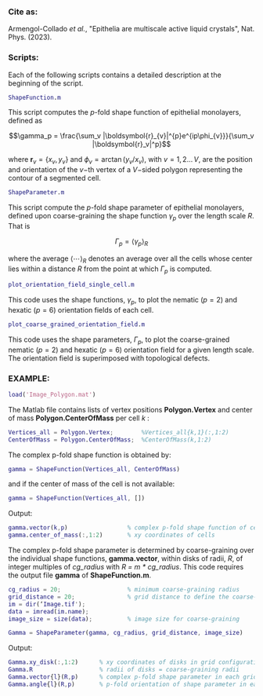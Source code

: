 ### Cite as:
Armengol-Collado *et al.*, "Epithelia are multiscale active liquid crystals", Nat. Phys. (2023).

### Scripts:

Each of the following scripts contains a detailed description at the beginning of the script.

```MATLAB
ShapeFunction.m
```
This script computes the *p*-fold shape function of epithelial monolayers, defined as
```math
\gamma_p = \frac{\sum_v |\boldsymbol{r}_{v}|^{p}e^{ip\phi_{v}}}{\sum_v |\boldsymbol{r}_v|^p}
```
where $`\boldsymbol{r}_{v}=\{x_{v},y_{v}\}`$ and $`\phi_{v}=\arctan(y_{v}/x_{v})`$, with $`v=1,\,2\ldots\,V`$, are the position and orientation of the $`v-`$th vertex of a $`V-`$sided polygon representing the contour of a segmented cell. 

```MATLAB
ShapeParameter.m
```
This script compute the *p*-fold shape parameter of epithelial monolayers, defined upon coarse-graining the shape function $`\gamma_p`$ over the length scale $`R`$. That is
```math
\Gamma_p = \langle \gamma_p \rangle_R 
```
where the average $`\langle\cdots\rangle_R`$ denotes an average over all the cells whose center lies within a distance $`R`$ from the point at which $`\Gamma_p`$ is computed.

```MATLAB
plot_orientation_field_single_cell.m
```
This code uses the shape functions, $`\gamma_p`$, to plot the nematic ($`p=2`$) and hexatic ($`p=6`$) orientation fields of each cell.

```MATLAB
plot_coarse_grained_orientation_field.m
```
This code uses the shape parameters, $`\Gamma_p`$, to plot the coarse-grained nematic ($`p=2`$) and hexatic ($`p=6`$) orientation field for a given length scale. The orientation field is superimposed with topological defects. 

### EXAMPLE:

```MATLAB
load('Image_Polygon.mat')
```

The Matlab file contains lists of vertex positions **Polygon.Vertex** and center of mass **Polygon.CenterOfMass** per cell *k* :

```MATLAB
Vertices_all = Polygon.Vertex;        %Vertices_all{k,1}(:,1:2) 
CenterOfMass = Polygon.CenterOfMass;  %CenterOfMass(k,1:2)
```

The complex p-fold shape function is obtained by:

```MATLAB
gamma = ShapeFunction(Vertices_all, CenterOfMass)
```

and if the center of mass of the cell is not available:
```MATLAB
gamma = ShapeFunction(Vertices_all, [])
```

Output:
```MATLAB
gamma.vector(k,p)                 % complex p-fold shape function of cell k   
gamma.center_of_mass(:,1:2)       % xy coordinates of cells
```

The complex p-fold shape parameter is determined by coarse-graining over the individual shape functions, **gamma.vector**, within disks of radii, *R*, of integer multiples of *cg_radius* with *R = m * cg_radius*. This code requires the output file **gamma** of **ShapeFunction.m**.

```MATLAB
cg_radius = 20;                   % minimum coarse-graining radius 
grid_distance = 20;               % grid distance to define the coarse-graining disk positions
im = dir(‘Image.tif');            
data = imread(im.name);
image_size = size(data);          % image size for coarse-graining
```
```MATLAB
Gamma = ShapeParameter(gamma, cg_radius, grid_distance, image_size)
```
Output:
```MATLAB
Gamma.xy_disk(:,1:2)      % xy coordinates of disks in grid configuration of distance cg_radius
Gamma.R                   % radii of disks = coarse-graining radii
Gamma.vector{l}(R,p)      % complex p-fold shape parameter in each grid point l for all radii R
Gamma.angle{l}(R,p)       % p-fold orientation of shape parameter in each grid point l for all radii R
```
